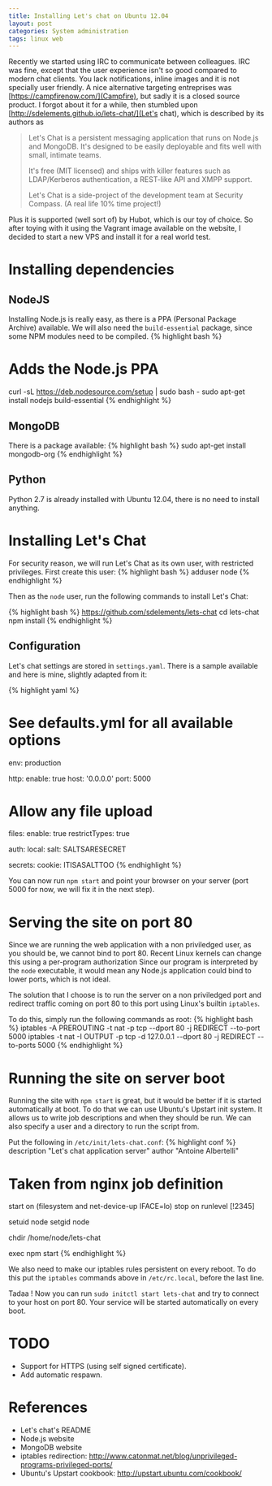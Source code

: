 ```yaml
---
title: Installing Let's chat on Ubuntu 12.04
layout: post
categories: System administration
tags: linux web
---
```

Recently we started using IRC to communicate between colleagues.
IRC was fine, except that the user experience isn't so good compared to modern chat clients.
You lack notifications, inline images and it is not specially user friendly.
A nice alternative targeting entreprises was [https://campfirenow.com/](Campfire), but sadly it is a closed source product.
I forgot about it for a while, then stumbled upon [http://sdelements.github.io/lets-chat/](Let's chat), which is described by its authors as

> Let's Chat is a persistent messaging application that runs on Node.js and MongoDB. It's designed to be easily deployable and fits well with small, intimate teams.
>
> It's free (MIT licensed) and ships with killer features such as LDAP/Kerberos authentication, a REST-like API and XMPP support.
>
> Let's Chat is a side-project of the development team at Security Compass. (A real life 10% time project!)

Plus it is supported (well sort of) by Hubot, which is our toy of choice.
So after toying with it using the Vagrant image available on the website, I decided to start a new VPS and install it for a real world test.

# Installing dependencies
## NodeJS
Installing Node.js is really easy, as there is a PPA (Personal Package Archive) available.
We will also need the `build-essential` package, since some NPM modules need to be compiled.
{% highlight bash %}
# Adds the Node.js PPA
curl -sL https://deb.nodesource.com/setup | sudo bash -
sudo apt-get install nodejs build-essential
{% endhighlight %}

## MongoDB
There is a package available:
{% highlight bash %}
sudo apt-get install mongodb-org
{% endhighlight %}

## Python
Python 2.7 is already installed with Ubuntu 12.04, there is no need to install anything.

# Installing Let's Chat
For security reason, we will run Let's Chat as its own user, with restricted privileges.
First create this user:
{% highlight bash %}
adduser node
{% endhighlight %}

Then as the `node` user, run the following commands to install Let's Chat:

{% highlight bash %}
https://github.com/sdelements/lets-chat
cd lets-chat
npm install
{% endhighlight %}

## Configuration
Let's chat settings are stored in `settings.yaml`.
There is a sample available and here is mine, slightly adapted from it:

{% highlight yaml %}
# See defaults.yml for all available options

env: production

http:
  enable: true
  host: '0.0.0.0'
  port: 5000

# Allow any file upload
files:
  enable: true
  restrictTypes: true

auth:
  local:
    salt: SALTSARESECRET

secrets:
  cookie: ITISASALTTOO
{% endhighlight %}

You can now run `npm start` and point your browser on your server (port 5000 for now, we will fix it in the next step).

# Serving the site on port 80
Since we are running the web application with a non priviledged user, as you should be, we cannot bind to port 80.
Recent Linux kernels can change this using a per-program authorization
Since our program is interpreted by the `node` executable, it would mean any Node.js application could bind to lower ports, which is not ideal.

The solution that I choose is to run the server on a non priviledged port and redirect traffic coming on port 80 to this port using Linux's builtin `iptables`.

To do this, simply run the following commands as root:
{% highlight bash %}
iptables -A PREROUTING -t nat -p tcp --dport 80 -j REDIRECT --to-port 5000
iptables -t nat -I OUTPUT -p tcp -d 127.0.0.1 --dport 80 -j REDIRECT --to-ports 5000
{% endhighlight %}

# Running the site on server boot
Running the site with `npm start` is great, but it would be better if it is started automatically at boot.
To do that we can use Ubuntu's Upstart init system.
It allows us to write job descriptions and when they should be run.
We can also specify a user and a directory to run the script from.

Put the following in `/etc/init/lets-chat.conf`:
{% highlight conf %}
description "Let's chat application server"
author "Antoine Albertelli"

# Taken from nginx job definition
start on (filesystem and net-device-up IFACE=lo)
stop on runlevel [!2345]

setuid node
setgid node

chdir /home/node/lets-chat

exec npm start
{% endhighlight %}

We also need to make our iptables rules persistent on every reboot.
To do this put the `iptables` commands above in `/etc/rc.local`, before the last line.

Tadaa ! Now you can run `sudo initctl start lets-chat` and try to connect to your host on port 80.
Your service will be started automatically on every boot.


# TODO
* Support for HTTPS (using self signed certificate).
* Add automatic respawn.


# References
* Let's chat's README
* Node.js website
* MongoDB website
* iptables redirection: http://www.catonmat.net/blog/unprivileged-programs-privileged-ports/
* Ubuntu's Upstart cookbook: http://upstart.ubuntu.com/cookbook/

